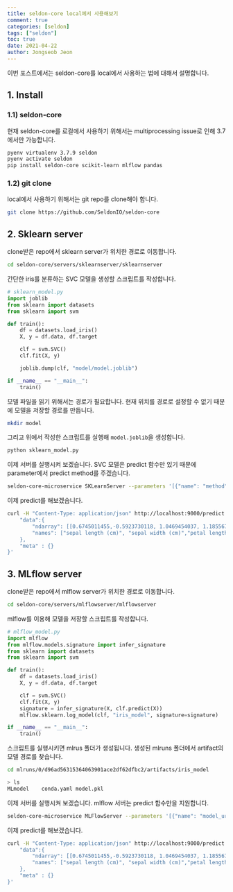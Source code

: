 ```yaml
---
title: seldon-core local에서 사용해보기
comment: true
categories: [seldon]
tags: ["seldon"]
toc: true
date: 2021-04-22
author: Jongseob Jeon
---
```


이번 포스트에서는 seldon-core를 local에서 사용하는 법에 대해서 설명합니다.

## 1. Install
### 1.1) seldon-core
현재 seldon-core를 로컬에서 사용하기 위해서는 multiprocessing issue로 인해 3.7에서만 가능합니다.

```bash
pyenv virtualenv 3.7.9 seldon
pyenv activate seldon
pip install seldon-core scikit-learn mlflow pandas
```

### 1.2) git clone
local에서 사용하기 위해서는 git repo를 clone해야 합니다.
```bash
git clone https://github.com/SeldonIO/seldon-core
```

## 2. Sklearn server

clone받은 repo에서 sklearn server가 위치한 경로로 이동합니다.

```bash
cd seldon-core/servers/sklearnserver/sklearnserver
```

간단한 iris를 분류하는 SVC 모델을 생성할 스크립트를 작성합니다.

```python
# sklearn_model.py
import joblib
from sklearn import datasets
from sklearn import svm

def train():
    df = datasets.load_iris()
    X, y = df.data, df.target

    clf = svm.SVC()
    clf.fit(X, y)

    joblib.dump(clf, "model/model.joblib")

if __name__ == "__main__":
    train()
```

모델 파일을 읽기 위해서는 경로가 필요합니다.
현재 위치를 경로로 설정할 수 없기 때문에 모델을 저장할 경로를 만듭니다.

```bash
mkdir model
```

그리고 위에서 작성한 스크립트를 실행해 `model.joblib`을 생성합니다.

```bash
python sklearn_model.py
```

이제 서버를 실행시켜 보겠습니다. SVC 모델은 predict 함수만 있기 때문에 parameter에서 predict method를 주겠습니다.

```bash
seldon-core-microservice SKLearnServer --parameters '[{"name": "method", "type": "STRING", "value": "predict"}, {"name": "model_uri", "type":"STRING", "value": "file://model/"}]'
```

이제 predict를 해보겠습니다.

```bash
curl -H "Content-Type: application/json" http://localhost:9000/predict -d '{
    "data":{
        "ndarray": [[0.6745011455,-0.5923730118, 1.0469454037, 1.1855672065]],
        "names": ["sepal length (cm)", "sepal width (cm)","petal length (cm)","petal width (cm)"]
    },
    "meta" : {}
}'
```

## 3. MLflow server

clone받은 repo에서 mlflow server가 위치한 경로로 이동합니다.

```bash
cd seldon-core/servers/mlflowserver/mlflowserver
```

mlflow를 이용해 모델을 저장할 스크립트를 작성합니다.

```python
# mlflow_model.py
import mlflow
from mlflow.models.signature import infer_signature
from sklearn import datasets
from sklearn import svm

def train():
    df = datasets.load_iris()
    X, y = df.data, df.target

    clf = svm.SVC()
    clf.fit(X, y)
    signature = infer_signature(X, clf.predict(X))
    mlflow.sklearn.log_model(clf, "iris_model", signature=signature)

if __name__ == "__main__":
    train()
```

스크립트를 실행시키면 mlrus 폴더가 생성됩니다.
생성된 mlruns 폴더에서 artifact의 모델 경로를 찾습니다.

```bash
cd mlruns/0/d96ad56315364063901ace2df62dfbc2/artifacts/iris_model
```
```bash
> ls
MLmodel    conda.yaml model.pkl
```


이제 서버를 실행시켜 보겠습니다. mlflow 서버는 predict 함수만을 지원합니다.

```bash
seldon-core-microservice MLFlowServer --parameters '[{"name": "model_uri", "type":"STRING", "value": "file://mlruns/0/d96ad56315364063901ace2df62dfbc2/artifacts/iris_model/"}]'
```

이제 predict를 해보겠습니다.

```bash
curl -H "Content-Type: application/json" http://localhost:9000/predict -d '{
    "data":{
        "ndarray": [[0.6745011455,-0.5923730118, 1.0469454037, 1.1855672065]],
        "names": ["sepal length (cm)", "sepal width (cm)","petal length (cm)","petal width (cm)"]
    },
    "meta" : {}
}'
```
